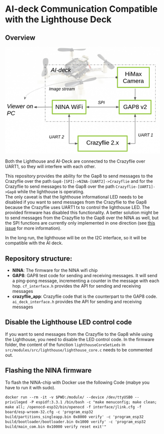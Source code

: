 # AI-deck Communication Compatible with the Lighthouse Deck

## Overview
![](connection_schematic.png)

Both the Lighthouse and AI-Deck are connected to the Crazyflie over UART1, so they will interfere with each other.

This repository provides the ability for the Gap8 to send messages to the Crazyflie over the path `Gap8-[SPI]->NINA-[UART2]->Crazyflie` and for the Crazyflie to send messages to the Gap8 over the path `Crazyflie-[UART1]->Gap8` while the lighthouse is operating.  
The only caveat is that the lighthouse informational LED needs to be disabled if you want to send messages from the Crazyflie to the Gap8 because the Crazyflie uses UART1 tx to control the lighthouse LED.  The provided firmware has disabled this functionality.  A better solution might be to send messages from the Crazyflie to the Gap8 over the NINA as well, but the SPI functions are currently only implemented in one direction (see [this issue](https://github.com/GreenWaves-Technologies/gap_sdk/issues/223) for more information).

In the long run, the lighthouse will be on the I2C interface, so it will be compatible with the AI deck.

## Repository structure:
* **NINA**: The firmware for the NINA wifi chip
* **GAP8**: GAP8 test code for sending and receiving messages.  It will send a ping-pong message, incrementing a counter in the message with each hop.  `cf_interface.h` provides the API for sending and receiving messages
* **crazyflie_app**: Crazyflie code that is the counterpart to the GAP8 code.  `ai_deck_interface.h` provides the API for sending and receiving messages

## Disable the Lighthouse LED control code
If you want to send messages from the Crazyflie to the Gap8 while using the Lighthouse, you need to disable the LED control code. In the firmware folder, the content of the function `lighthouseCoreSetLeds` in `src/modules/src/lighthouse/lighthouse_core.c` needs to be commented out.


## Flashing the NINA firmware

To flash the NINA-chip with Docker use the following Code (mabye you have to run it with sudo).

```
docker run --rm -it -v $PWD:/module/ --device /dev/ttyUSB0 --privileged -P espidf:3.3.1 /bin/bash -c "make menuconfig; make clean; make all; /openocd-esp32/bin/openocd -f interface/jlink.cfg -f board/esp-wroom-32.cfg -c 'program_esp32 build/partitions_singleapp.bin 0x8000 verify' -c 'program_esp32 build/bootloader/bootloader.bin 0x1000 verify' -c 'program_esp32 build/main_com.bin 0x10000 verify reset exit'"
```
